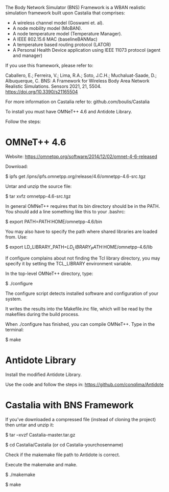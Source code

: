 The Body Network Simulator (BNS) Framework is a WBAN realistic simulation framework built upon Castalia that comprises:
- A wireless channel model (Goswami et. al).
- A node mobility model (MoBAN).
- A node temperature model (Temperature Manager).
- A IEEE 802.15.6 MAC (baselineBANMac)
- A temperature based routing protocol (LATOR)
- A Personal Health Device application using IEEE 11073 protocol (agent and manager)

If you use this framework, please refer to:

Caballero, E.; Ferreira, V.; Lima, R.A.; Soto, J.C.H.; Muchaluat-Saade, D.; Albuquerque, C. BNS: A Framework for Wireless Body Area Network Realistic Simulations. Sensors 2021, 21, 5504. https://doi.org/10.3390/s21165504

For more information on Castalia refer to: github.com/boulis/Castalia

To install you must have OMNeT++ 4.6 and Antidote Library.

Follow the steps:


# OMNeT++ 4.6

Website: https://omnetpp.org/software/2014/12/02/omnet-4-6-released

Download:

$ ipfs get /ipns/ipfs.omnetpp.org/release/4.6/omnetpp-4.6-src.tgz

Untar and unzip the source file:

$ tar xvfz omnetpp-4.6-src.tgz

In general OMNeT++ requires that its bin directory should be in the PATH. You should add a line something like this to your .bashrc:

$ export PATH=$PATH:$HOME/omnetpp-4.6/bin

You may also have to specify the path where shared libraries are loaded from. Use:

$ export LD_LIBRARY_PATH=$LD_LIBRARY_PATH:$HOME/omnetpp-4.6/lib

If configure complains about not finding the Tcl library directory, you may specify it by setting the TCL_LIBRARY environment variable.

In the top-level OMNeT++ directory, type:

$ ./configure

The configure script detects installed software and configuration of your system.

It writes the results into the Makefile.inc file, which will be read by the makefiles during the build process.

When ./configure has finished, you can compile OMNeT++. Type in the terminal:

$ make


# Antidote Library

Install the modified Antidote Library.

Use the code and follow the steps in: https://github.com/conqlima/Antidote

# Castalia with BNS Framework

If you’ve downloaded a compressed file (instead of cloning the project) then untar and unzip it:

$ tar –xvzf Castalia-master.tar.gz

$ cd Castalia/Castalia  (or cd Castalia-yourchosenname)

Check if the makemake file path to Antidote is correct.

Execute the makemake and make.

$ ./makemake

$ make





